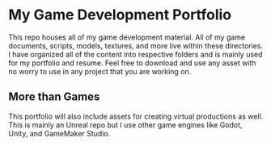 # My Game Development Portfolio
This repo houses all of my game development material. All of my game documents, scripts, models, textures, and more live within these directories. I have organized all of the content into respective 
folders and is mainly used for my portfolio and resume. Feel free to download and use any asset with no worry to use in any project that you are working on. 

## More than Games
This portfolio will also include assets for creating virtual productions as well. This is mainly an Unreal repo but I use other game engines like Godot, Unity, and GameMaker Studio.
